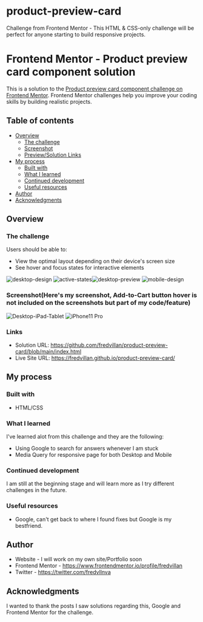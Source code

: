 # product-preview-card
Challenge from Frontend Mentor - This HTML &amp; CSS-only challenge will be perfect for anyone starting to build responsive projects.


# Frontend Mentor - Product preview card component solution

This is a solution to the [Product preview card component challenge on Frontend Mentor](https://www.frontendmentor.io/challenges/product-preview-card-component-GO7UmttRfa). Frontend Mentor challenges help you improve your coding skills by building realistic projects. 

## Table of contents

- [Overview](#overview)
  - [The challenge](#the-challenge)
  - [Screenshot](#screenshot)
  - [Preview/Solution Links](#links)
- [My process](#my-process)
  - [Built with](#built-with)
  - [What I learned](#what-i-learned)
  - [Continued development](#continued-development)
  - [Useful resources](#useful-resources)
- [Author](#author)
- [Acknowledgments](#acknowledgments)



## Overview

### The challenge

Users should be able to:

- View the optimal layout depending on their device's screen size
- See hover and focus states for interactive elements

![desktop-design](https://user-images.githubusercontent.com/106635525/177808474-1d07f375-48cd-4936-8500-910f611039de.jpg)
![active-states](https://user-images.githubusercontent.com/106635525/177808462-5fb57443-cbfd-4b20-85fb-432edaddc37a.jpg)![desktop-preview](https://user-images.githubusercontent.com/106635525/177808479-8179ba44-4dc4-4a7a-a159-cb11f349a25f.jpg)
![mobile-design](https://user-images.githubusercontent.com/106635525/177808482-7d46449b-f7b0-4558-937c-731107ba2c6a.jpg)



### Screenshot(Here's my screenshot, Add-to-Cart button hover is not included on the screenshots but part of my code/feature)

![Desktop-iPad-Tablet](https://user-images.githubusercontent.com/106635525/177808638-566f7407-d859-44c1-8741-77898c92cc2e.JPG)
![iPhone11 Pro](https://user-images.githubusercontent.com/106635525/177808648-d2efca96-a33a-4748-87d7-ed87f5ef2cb8.JPG)

### Links


- Solution URL: https://github.com/fredvillan/product-preview-card/blob/main/index.html
- Live Site URL: https://fredvillan.github.io/product-preview-card/

## My process

### Built with

- HTML/CSS

### What I learned

I've learned alot from this challenge and they are the following:

- Using Google to search for answers whenever I am stuck
- Media Query for responsive page for both Desktop and Mobile

### Continued development

I am still at the beginning stage and will learn more as I try different challenges in the future.

### Useful resources

- Google, can't get back to where I found fixes but Google is my bestfriend.

## Author

- Website - I will work on my own site/Portfolio soon
- Frontend Mentor - https://www.frontendmentor.io/profile/fredvillan
- Twitter - https://twitter.com/fredvllnva

## Acknowledgments

I wanted to thank the posts I saw solutions regarding this, Google and Frontend Mentor for the challenge.
